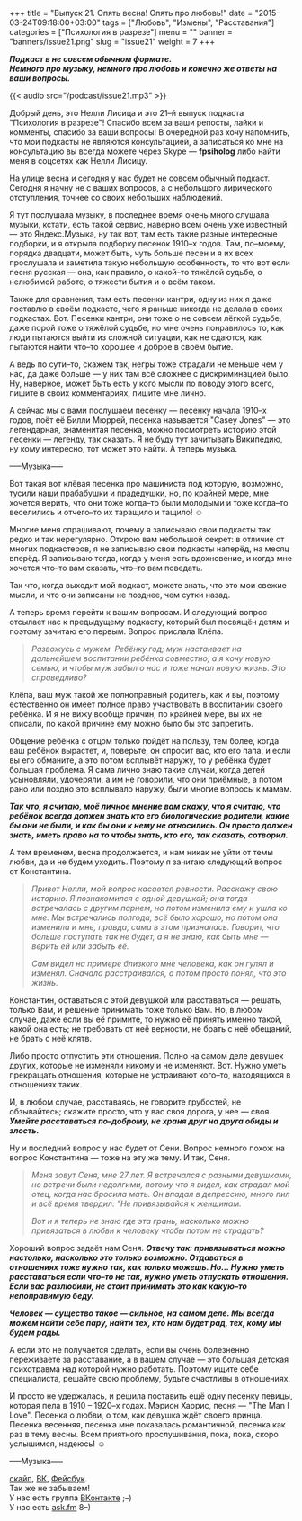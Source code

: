 +++
title = "Выпуск 21. Опять весна! Опять про любовь!"
date = "2015-03-24T09:18:00+03:00"
tags = ["Любовь", "Измены", "Расставания"]
categories = ["Психология в разрезе"]
menu = ""
banner = "banners/issue21.png"
slug = "issue21"
weight = 7
+++

***Подкаст в не совсем обычном формате.<br>***
***Немного про музыку, немного про любовь и конечно же ответы на ваши вопросы.***

{{< audio src="/podcast/issue21.mp3" >}}

Добрый день, это Нелли Лисица и это 21–й выпуск подкаста "Психология в разрезе"! Спасибо всем за ваши репосты, лайки и комменты, спасибо за ваши вопросы! В очередной раз хочу напомнить, что мои подкасты не являются консультацией, а записаться ко мне на консультацию вы всегда можете через Skype — **fpsiholog** либо найти меня в соцсетях как Нелли Лисицу. 

На улице весна и сегодня у нас будет не совсем обычный подкаст. Сегодня я начну не с ваших вопросов, а с небольшого лирического отступления, точнее со своих небольших наблюдений. 

Я тут послушала музыку, в последнее время очень много слушала музыки, кстати, есть такой сервис, наверно всем очень уже известный — это Яндекс.Музыка, ну так вот, там есть такие разные интересные подборки, и я открыла подборку песенок 1910–х годов. Там, по–моему, порядка двадцати, может быть, чуть больше песен и я их всех прослушала и заметила такую небольшую особенность, то что вот если песня русская — она, как правило, о какой–то тяжёлой судьбе, о нелюбимой работе, о тяжести бытия и о всём таком. 

Также для сравнения, там есть песенки кантри, одну из них я даже поставлю в своём подкасте, чего я раньше никогда не делала в своих подкастах. Вот. Песенки кантри, они тоже о не совсем лёгкой судьбе, даже порой тоже о тяжёлой судьбе, но мне очень понравилось то, как люди пытаются выйти из сложной ситуации, как не сдаются, как пытаются найти что–то хорошее и доброе в своём бытие. 
<!--more-->

А ведь по сути–то, скажем так, негры тоже страдали не меньше чем у нас, да даже больше — у них там всё сложнее с дискриминацией было. Ну, наверное, может быть есть у кого мысли по поводу этого всего, пишите в своих комментариях, пишите мне лично. 

А сейчас мы с вами послушаем песенку — песенку начала 1910–х годов, поёт её Билли Мюррей, песенка называется "Casey Jones" — это легендарная, знаменитая песенка, можно посмотреть историю этой песенки — легенду, так сказать. Я не буду тут зачитывать Википедию, ну кому интересно, тот может это найти. А теперь музыка. 

–––Музыка–––

Вот такая вот клёвая песенка про машиниста под которую, возможно, тусили наши прабабушки и прадедушки, но, по крайней мере, мне хочется верить, что они тоже когда–то были молодыми и тоже когда–то веселились и отчего–то их таращило и тащило! ☺︎

Многие меня спрашивают, почему я записываю свои подкасты так редко и так нерегулярно. Открою вам небольшой секрет: в отличие от многих подкастеров, я не записываю свои подкасты наперёд, на месяц вперёд. Я записываю тогда, когда у меня есть вдохновение, и когда мне хочется что–то вам сказать, что–то вам поведать. 

Так что, когда выходит мой подкаст, можете знать, что это мои свежие мысли, и что они записаны не позднее, чем сутки назад. 

А теперь время перейти к вашим вопросам. И следующий вопрос отсылает нас к предыдущему подкасту, который был посвящён детям и поэтому зачитаю его первым. Вопрос прислала Клёпа.

>*Развожусь с мужем. Ребёнку год; муж настаивает на дальнейшем воспитании ребёнка совместно, а я хочу новую семью, и чтобы муж забыл о нас и тоже начал новую жизнь. Это справедливо?*

Клёпа, ваш муж такой же полноправный родитель, как и вы, поэтому естественно он имеет полное право участвовать в воспитании своего ребёнка. И я не вижу вообще причин, по крайней мере, вы их не описали, по какой причине ему можно было бы это запретить.

Общение ребёнка с отцом только пойдёт на пользу, тем более, когда ваш ребёнок вырастет, и, поверьте, он спросит вас, кто его папа, и если вы его обманите, а это потом всплывёт наружу, то у ребёнка будет большая проблема. Я сама лично знаю такие случаи, когда детей усыновляли, удочеряли, а им не говорили, что они приёмные, а потом рано или поздно это всплывало наружу, были многие вопросы к мамам. 

***Так что, я считаю, моё личное мнение вам скажу, что я считаю, что ребёнок всегда должен знать кто его биологические родители, какие бы они не были, и как бы они к нему не относились. Он просто должен знать, иметь право на то чтобы знать, кто его, так сказать, сотворил.*** 

А тем временем, весна продолжается, и нам никак не уйти от темы любви, да и не будем уходить. Поэтому я зачитаю следующий вопрос от Константина.

>*Привет Нелли, мой вопрос касается ревности. Расскажу свою историю. Я познакомился с одной девушкой; она тогда встречалась с другим парнем, но потом изменила ему и ушла ко мне. Мы встречались полгода, всё было хорошо, но потом она изменила и мне, правда, сама в этом призналась. Говорит, что больше поступать так не будет, а я не знаю, как быть мне — верить ей или забыть её.* 
>
>*Сам видел на примере близкого мне человека, как он гулял и изменял. Сначала расстраивался, а потом просто понял, что это жизнь.*

Константин, оставаться с этой девушкой или расставаться — решать, только Вам, и решение принимать тоже только Вам. Но, в любом случае, даже если вы её примите, то нужно её принять именно такой, какой она есть; не требовать от неё верности, не брать с неё обещаний, не брать с неё клятв.

Либо просто отпустить эти отношения. Полно на самом деле девушек других, которые не изменяли никому и не изменяют. Вот. Нужно уметь прекращать отношения, которые не устраивают кого–то, находящихся в отношениях таких. 

И, в любом случае, расставаясь, не говорите грубостей, не обзывайтесь; скажите просто, что у вас своя дорога, у нее — своя. ***Умейте расставаться по–доброму, не храня друг на друга обиды и злость.***

Ну и последний вопрос у нас будет от Сени. Вопрос немного похож на вопрос Константина — тоже на эту же тему. И так, Сеня.

>*Меня зовут Сеня, мне 27 лет. Я встречался с разными девушками, но встречи были недолгими, потому что я видел, как страдал мой отец, когда нас бросила мать. Он впадал в депрессию, много пил и всё время твердил: "Не привязывайся к женщинам.*
>
>*Вот и я теперь не знаю где эта грань, насколько можно привязаться в любви к человеку чтобы потом не страдать?*

Хороший вопрос задаёт нам Сеня. ***Отвечу так: привязываться можно настолько, насколько это только возможно. Отдаваться в отношениях тоже нужно так, как только можешь. Но… Нужно уметь расставаться если что–то не так, нужно уметь отпускать отношения. Если вас разлюбили, не стоит принимать это как какую–то непоправимую беду.***

***Человек — существо такое — сильное, на самом деле. Мы всегда можем найти себе пару, найти тех, кто нам будет рад, тех, кому мы будем рады.*** 

А если это не получается сделать, если вы очень болезненно переживаете за расставание, а в вашем случае — это большая детская психотравма над которой нужно работать. Поэтому ищите себе специалиста, решайте свою проблему, будьте счастливы в отношениях.

И просто не удержалась, и решила поставить ещё одну песенку певицы, которая пела в 1910 – 1920–х годах. Мэрион Харрис, песня — "The Man I Love". Песенка о любви, о том, как девушка ждёт своего принца. Песенка весенняя, песенка мне показалась романтичной, песенка как раз в тему весны. Всем приятного прослушивания, пока, пока, скоро услышимся, надеюсь! ☺︎
 
–––Музыка–––


<a href="skype:fpsiholog?userinfo">скайп</a>, <a href="https://vk.com/sunnybunnyf">ВК</a>, <a href="https://www.facebook.com/SunnyBunnyF">Фейсбук</a>.<br>
Так же не забываем!<br>
У нас есть группа <a href="https://vk.com/fpsiholog">ВКонтакте</a> ;–)<br>
У нас есть <a href="http://ask.fm/fpsiholog">ask.fm</a> 8–)